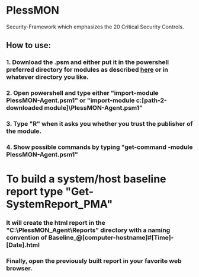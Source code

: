 # PlessMON
Security-Framework which emphasizes the 20 Critical Security Controls.
## How to use:
### 1. Download the .psm and either put it in the powershell preferred directory for modules as described [here](https://msdn.microsoft.com/en-us/library/dd878350(v=vs.85).aspx) or in whatever directory you like.
### 2. Open powershell and type either "import-module PlessMON-Agent.psm1" or "import-module c:\[path-2-downloaded module]\PlessMON-Agent.psm1"
### 3. Type "R" when it asks you whether you trust the publisher of the module.
### 4. Show possible commands by typing "get-command -module PlessMON-Agent.psm1"
# To build a system/host baseline report type "Get-SystemReport_PMA"
### It will create the html report in the "C:\PlessMON_Agent\Reports" directory with a naming convention of Baseline_@[computer-hostname]#[Time]-[Date].html
### Finally, open the previously built report in your favorite web browser.

